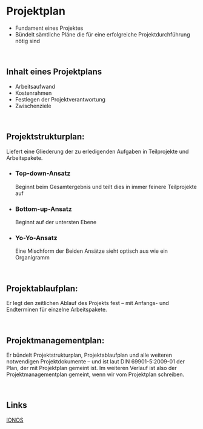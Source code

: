 # Projektplan
- Fundament eines Projektes
- Bündelt sämtliche Pläne die für eine erfolgreiche Projektdurchführung nötig sind

<br>

## Inhalt eines Projektplans
- Arbeitsaufwand
- Kostenrahmen
- Festlegen der Projektverantwortung
- Zwischenziele

<br>

## Projektstrukturplan:
Liefert eine Gliederung der zu erledigenden Aufgaben in Teilprojekte und Arbeitspakete.

- ### Top-down-Ansatz
    Beginnt beim Gesamtergebnis und teilt dies in immer feinere Teilprojekte auf
- ### Bottom-up-Ansatz
    Beginnt auf der untersten Ebene 
- ### Yo-Yo-Ansatz
    Eine Mischform der Beiden Ansätze
    sieht optisch aus wie ein Organigramm

<br>

## Projektablaufplan: 
Er legt den zeitlichen Ablauf des Projekts fest – mit Anfangs- und Endterminen für einzelne Arbeitspakete.

<br>

## Projektmanagementplan: 
Er bündelt Projektstrukturplan, Projektablaufplan und alle weiteren notwendigen Projektdokumente – und ist laut DIN 69901-5:2009-01 der Plan, der mit Projektplan gemeint ist. Im weiteren Verlauf ist also der Projektmanagementplan gemeint, wenn wir vom Projektplan schreiben.

<br>

## Links
[IONOS](https://www.ionos.de/startupguide/produktivitaet/projektplan/)